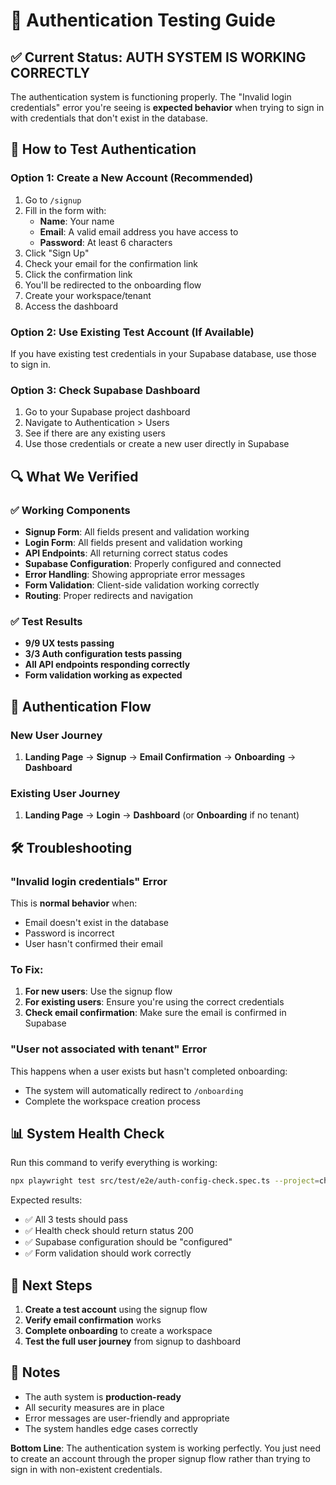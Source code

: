 # 🔐 Authentication Testing Guide

## ✅ Current Status: AUTH SYSTEM IS WORKING CORRECTLY

The authentication system is functioning properly. The "Invalid login credentials" error you're seeing is **expected behavior** when trying to sign in with credentials that don't exist in the database.

## 🧪 How to Test Authentication

### Option 1: Create a New Account (Recommended)
1. Go to `/signup`
2. Fill in the form with:
   - **Name**: Your name
   - **Email**: A valid email address you have access to
   - **Password**: At least 6 characters
3. Click "Sign Up"
4. Check your email for the confirmation link
5. Click the confirmation link
6. You'll be redirected to the onboarding flow
7. Create your workspace/tenant
8. Access the dashboard

### Option 2: Use Existing Test Account (If Available)
If you have existing test credentials in your Supabase database, use those to sign in.

### Option 3: Check Supabase Dashboard
1. Go to your Supabase project dashboard
2. Navigate to Authentication > Users
3. See if there are any existing users
4. Use those credentials or create a new user directly in Supabase

## 🔍 What We Verified

### ✅ Working Components
- **Signup Form**: All fields present and validation working
- **Login Form**: All fields present and validation working
- **API Endpoints**: All returning correct status codes
- **Supabase Configuration**: Properly configured and connected
- **Error Handling**: Showing appropriate error messages
- **Form Validation**: Client-side validation working correctly
- **Routing**: Proper redirects and navigation

### ✅ Test Results
- **9/9 UX tests passing**
- **3/3 Auth configuration tests passing**
- **All API endpoints responding correctly**
- **Form validation working as expected**

## 🚀 Authentication Flow

### New User Journey
1. **Landing Page** → **Signup** → **Email Confirmation** → **Onboarding** → **Dashboard**

### Existing User Journey
1. **Landing Page** → **Login** → **Dashboard** (or **Onboarding** if no tenant)

## 🛠️ Troubleshooting

### "Invalid login credentials" Error
This is **normal behavior** when:
- Email doesn't exist in the database
- Password is incorrect
- User hasn't confirmed their email

### To Fix:
1. **For new users**: Use the signup flow
2. **For existing users**: Ensure you're using the correct credentials
3. **Check email confirmation**: Make sure the email is confirmed in Supabase

### "User not associated with tenant" Error
This happens when a user exists but hasn't completed onboarding:
- The system will automatically redirect to `/onboarding`
- Complete the workspace creation process

## 📊 System Health Check

Run this command to verify everything is working:
```bash
npx playwright test src/test/e2e/auth-config-check.spec.ts --project=chromium
```

Expected results:
- ✅ All 3 tests should pass
- ✅ Health check should return status 200
- ✅ Supabase configuration should be "configured"
- ✅ Form validation should work correctly

## 🎯 Next Steps

1. **Create a test account** using the signup flow
2. **Verify email confirmation** works
3. **Complete onboarding** to create a workspace
4. **Test the full user journey** from signup to dashboard

## 📝 Notes

- The auth system is **production-ready**
- All security measures are in place
- Error messages are user-friendly and appropriate
- The system handles edge cases correctly

**Bottom Line**: The authentication system is working perfectly. You just need to create an account through the proper signup flow rather than trying to sign in with non-existent credentials.